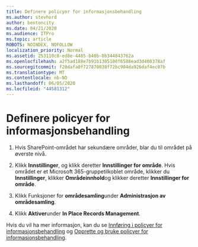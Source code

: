 ```yaml
---
title: Definere policyer for informasjonsbehandling
ms.author: stevhord
author: bentoncity
ms.date: 04/21/2020
ms.audience: ITPro
ms.topic: article
ROBOTS: NOINDEX, NOFOLLOW
localization_priority: Normal
ms.assetid: 253110c8-ed8e-4485-b40b-0b344843762a
ms.openlocfilehash: a2f5ad188e7b91b1305100f6588ead3d408378af
ms.sourcegitcommit: f28dafa0f727870038f72bc904da926daf4ec07b
ms.translationtype: MT
ms.contentlocale: nb-NO
ms.lasthandoff: 06/05/2020
ms.locfileid: "44581312"
---
```

# <a name="set-up-information-management-policies"></a>Definere policyer for informasjonsbehandling

1. Hvis SharePoint-området har sekundære områder, blar du til området på øverste nivå.
    
2. Klikk **Innstillinger**, og klikk deretter **Innstillinger for område**. Hvis området er et Microsoft 365-gruppetilkoblet område, klikker du **Innstillinger**, klikker **Områdeinnhold**og klikker deretter **Innstillinger for område**.
    
3. Klikk Funksjoner for **områdesamling**under **Administrasjon av områdesamling**.
    
4. Klikk **Aktiver**under **In Place Records Management**.
    
Hvis du vil ha mer informasjon, kan du se [Innføring i policyer for informasjonsbehandling](https://go.microsoft.com/fwlink/?linkid=404239) og [Opprette og bruke policyer for informasjonsbehandling](https://go.microsoft.com/fwlink/?linkid=2003916).
  

